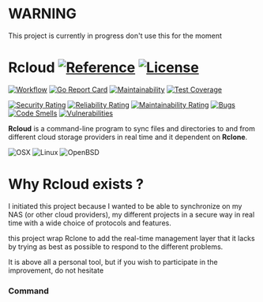 # WARNING
This project is currently in progress don't use this for the moment

# Rcloud [![Reference](https://pkg.go.dev/badge/github.com/anotherhope/rcloud.svg)](https://pkg.go.dev/github.com/anotherhope/rcloud) [![License](https://img.shields.io:/github/license/anotherhope/rcloud)](https://github.com/anotherhope/rcloud/blob/main/LICENSE.md)

[![Workflow](https://img.shields.io:/github/workflow/status/anotherhope/rcloud/Go)](https://github.com/anotherhope/rcloud/actions/workflows/go.yml)
[![Go Report Card](https://goreportcard.com/badge/github.com/anotherhope/rcloud)](https://goreportcard.com/report/github.com/anotherhope/rcloud)
[![Maintainability](https://api.codeclimate.com/v1/badges/d5102bdf5504b9ce56ce/maintainability)](https://codeclimate.com/github/anotherhope/rcloud/maintainability)
[![Test Coverage](https://api.codeclimate.com/v1/badges/d5102bdf5504b9ce56ce/test_coverage)](https://codeclimate.com/github/anotherhope/rcloud/test_coverage)

[![Security Rating](https://sonarcloud.io/api/project_badges/measure?project=anotherhope_rcloud&metric=security_rating)](https://sonarcloud.io/summary/new_code?id=anotherhope_rcloud)
[![Reliability Rating](https://sonarcloud.io/api/project_badges/measure?project=anotherhope_rcloud&metric=reliability_rating)](https://sonarcloud.io/summary/new_code?id=anotherhope_rcloud)
[![Maintainability Rating](https://sonarcloud.io/api/project_badges/measure?project=anotherhope_rcloud&metric=sqale_rating)](https://sonarcloud.io/summary/new_code?id=anotherhope_rcloud)
[![Bugs](https://sonarcloud.io/api/project_badges/measure?project=anotherhope_rcloud&metric=bugs)](https://sonarcloud.io/summary/new_code?id=anotherhope_rcloud)
[![Code Smells](https://sonarcloud.io/api/project_badges/measure?project=anotherhope_rcloud&metric=code_smells)](https://sonarcloud.io/summary/new_code?id=anotherhope_rcloud)
[![Vulnerabilities](https://sonarcloud.io/api/project_badges/measure?project=anotherhope_rcloud&metric=vulnerabilities)](https://sonarcloud.io/summary/new_code?id=anotherhope_rcloud)

**Rcloud** is a command-line program to sync files and directories to and from different cloud storage providers in real time and it dependent on **Rclone**.

[//]:![Windows](https://img.shields.io/badge/Windows%20(amd%7Carm)-595959?logo=windows&logoColor=F0F0F0)
![OSX](https://img.shields.io/badge/OSX%20(amd%7Carm)-595959?logo=apple&logoColor=F0F0F0)
![Linux](https://img.shields.io/badge/Linux%20(amd%7Carm)-595959?logo=linux&logoColor=F0F0F0)
![OpenBSD](https://img.shields.io/badge/OpenBSD%20(amd%7Carm)-595959?logo=openbsd&logoColor=F0F0F0)

# Why Rcloud exists ?
I initiated this project because I wanted to be able to synchronize on my NAS (or other cloud providers), my different projects in a secure way in real time with a wide choice of protocols and features.

this project wrap Rclone to add the real-time management layer that it lacks by trying as best as possible to respond to the different problems.

It is above all a personal tool, but if you wish to participate in the improvement, do not hesitate
### Command